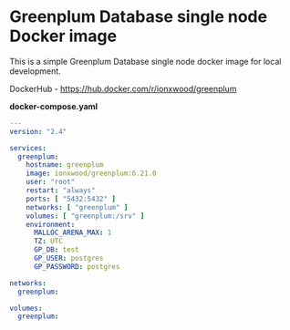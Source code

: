# Greenplum Database single node Docker image 

This is a simple Greenplum Database single node docker image for local development.

DockerHub - https://hub.docker.com/r/ionxwood/greenplum

**docker-compose.yaml**
```yaml
---
version: "2.4"

services:
  greenplum:
    hostname: greenplum
    image: ionxwood/greenplum:6.21.0
    user: "root"
    restart: "always"
    ports: [ "5432:5432" ]
    networks: [ "greenplum" ]
    volumes: [ "greenplum:/srv" ]
    environment:
      MALLOC_ARENA_MAX: 1
      TZ: UTC
      GP_DB: test
      GP_USER: postgres
      GP_PASSWORD: postgres

networks:
  greenplum:

volumes:
  greenplum:
```
